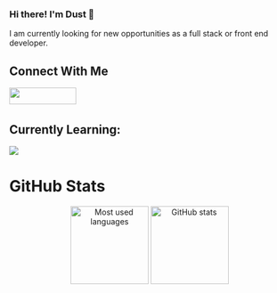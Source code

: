 ### Hi there! I'm Dust 👋

<!--
**DustinFader/DustinFader** is a ✨ _special_ ✨ repository because its `README.md` (this file) appears on your GitHub profile.

Here are some ideas to get you started:-->

<!--- 🔭 I’m currently working on
- 🌱 I’m currently learning Ruby.
- 👯 I’m looking to collaborate on ...
- 🤔 I’m looking for help with ...
- 💬 Ask me about ...
- 📫 How to reach me: ...
- ⚡ Fun fact: -->

I am currently looking for new opportunities as a full stack or front end developer.

## Connect With Me
<div align="left">
    <a href="https://www.linkedin.com/in/dustin-fader-9aa08b2a4" rel="noreferrer" target="_blank"><img height="30" width="120" src="https://img.shields.io/badge/LinkedIn-0077B5?style=for-the-badge&logo=linkedin&logoColor=white" /></a> &nbsp;&nbsp;&nbsp;
    <!-- <a href="" rel="noreferrer" target="_blank"><img height="32" width="208" src="https://img.shields.io/badge/Personal-Portfolio-<COLOR>.svg" /></a> &nbsp;&nbsp;&nbsp; -->
</div>
  
## Currently Learning:
  ![](https://img.shields.io/badge/React_Native-20232A?style=for-the-badge&logo=react&logoColor=61DAFB)

# GitHub Stats
<p align="center">
  <img height="140" src="https://github-readme-stats.vercel.app/api/top-langs/?username=DustinFader&layout=compact&hide=makefile&theme=nord" alt="Most used languages" />
  <img height="140" src="https://github-readme-stats.vercel.app/api?username=DustinFader&show_icons=true&count_private=true&hide=stars,prs&theme=nord" alt="GitHub stats" />
</p>
